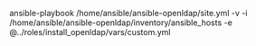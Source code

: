 ansible-playbook /home/ansible/ansible-openldap/site.yml -v -i /home/ansible/ansible-openldap/inventory/ansible_hosts -e @../roles/install_openldap/vars/custom.yml